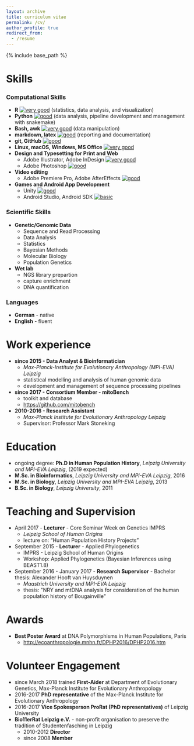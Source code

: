 ```yaml
---
layout: archive
title: curriculum vitae
permalink: /cv/
author_profile: true
redirect_from:
  - /resume
---
```


{% include base_path %}


Skills
======

### Computational Skills

* **R** [![very good][c3]](#) (statistics, data analysis, and visualization)
* **Python** [![good][c2]](#) (data analysis, pipeline development and management with snakemake)
* **Bash, awk** [![very good][c3]](#) (data manipulation)
* **markdown, latex** [![good][c2]](#) (reporting and documentation)
* **git, GitHub** [![good][c2]](#) 
* **Linux, macOS, Windows, MS Office** [![very good][c3]](#) 
* **Design and Typesetting for Print and Web**
  * Adobe Illustrator, Adobe InDesign [![very good][c3]](#)
  * Adobe Photoshop [![good][c2]](#) 
* **Video editing**
  * Adobe Premiere Pro, Adobe AfterEffects [![good][c2]](#) 
* **Games and Android App Development**
  * Unity [![good][c2]](#) 
  * Android Studio, Android SDK [![basic][c1]](#) 
    


### Scientific Skills

* **Genetic/Genomic Data**
  * Sequence and Read Processing
  * Data Analysis
  * Statistics
  * Bayesian Methods
  * Molecular Biology
  * Population Genetics
* **Wet lab**
  * NGS library prepartion
  * capture enrichment
  * DNA quantification

### Languages

* **German** - native
* **English** - fluent

Work experience
======
* **since 2015 - Data Analyst & Bioinformatician** 
  - *Max-Planck-Institute for Evolutionary Anthropology (MPI-EVA) Leipzig*
  - statistical modelling and analysis of human genomic data
  - development and management of sequence processing pipelines
* **since 2017 - Consortium Member - mitoBench** 
  - toolkit and database 
  - https://github.com/mitobench
* **2010-2016 - Research Assistant**
  * *Max-Planck Institute for Evolutionary Anthropology Leipzig*
  * Supervisor: Professor Mark Stoneking


Education
======
* ongoing degree: **Ph.D in Human Population History**, *Leipzig University and MPI-EVA Leipzig*, (2019 expected)
* **M.Sc. in Bioinformatics**, *Leipzig University and MPI-EVA Leipzig*, 2016
* **M.Sc. in Biology**, *Leipzig University and MPI-EVA Leipzig*, 2013
* **B.Sc. in Biology**, *Leipzig University*, 2011

Teaching and Supervision
======
* April 2017 - **Lecturer** - Core Seminar Week on Genetics IMPRS 
  * *Leipzig School of Human Origins*
  * lecture on: “Human Population History Projects” 
* September 2015 - **Lecturer** - Applied Phylogenetics 
  * IMPRS - Leipzig School of Human Origins
  * Workshop: Applied Phylogenetics (Bayesian Inferences using BEAST1.8)
* September 2016 - January 2017 - **Research Supervisor** - Bachelor thesis: Alexander Hooft van Huysduynen
  - *Maastrich University and MPI-EVA Leipzig*
  * thesis: "NRY and mtDNA analysis for consideration of the human population history of Bougainville"




<!---
Publications
======
  <ul>{% for post in site.publications %}
    {% include archive-single-cv.html %}
  {% endfor %}</ul>
--->

Awards
======
* **Best Poster Award** at DNA Polymorphisms in Human Populations, Paris
  * http://ecoanthropologie.mnhn.fr/DPHP2016/DPHP2016.htm


Volunteer Engagement
======
* since March 2018 trained **First-Aider** at Department of Evolutionary Genetics, Max-Planck Institute for Evolutionary Anthropology
* 2016-2017 **PhD representative** of the Max-Planck Institute for Evolutionary Anthropology
* 2016-2017 **Vice Spokesperson ProRat (PhD representatives)** of Leipzig University
* **Bio11erRat Leipzig e.V.** - non-profit organisation to preserve the tradition of Studentenfasching in Leipzig
  * 2010-2012 **Director**
  * since 2008 **Member** 

[c3]: https://emacholdt.github.io/images/circle-02.png "very good"
[c2]: https://emacholdt.github.io/images/circle-03.png "good"
[c1]: https://emacholdt.github.io/images/circle-04.png "basic"
